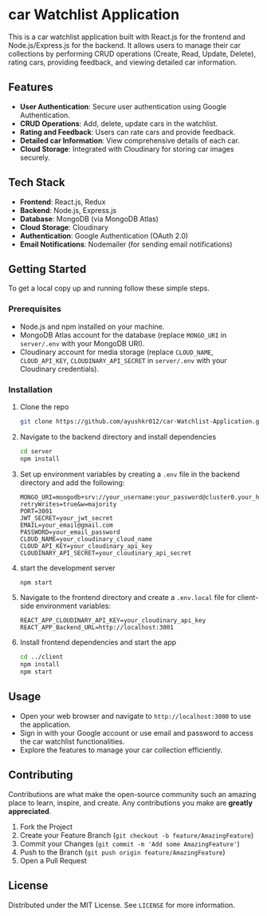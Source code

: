 # car Watchlist Application

This is a car watchlist application built with React.js for the frontend and Node.js/Express.js for the backend. It allows users to manage their car collections by performing CRUD operations (Create, Read, Update, Delete), rating cars, providing feedback, and viewing detailed car information.

## Features

- **User Authentication**: Secure user authentication using Google Authentication.
- **CRUD Operations**: Add, delete, update cars in the watchlist.
- **Rating and Feedback**: Users can rate cars and provide feedback.
- **Detailed car Information**: View comprehensive details of each car.
- **Cloud Storage**: Integrated with Cloudinary for storing car images securely.

## Tech Stack

- **Frontend**: React.js, Redux
- **Backend**: Node.js, Express.js
- **Database**: MongoDB (via MongoDB Atlas)
- **Cloud Storage**: Cloudinary
- **Authentication**: Google Authentication (OAuth 2.0)
- **Email Notifications**: Nodemailer (for sending email notifications)

## Getting Started

To get a local copy up and running follow these simple steps.

### Prerequisites

- Node.js and npm installed on your machine.
- MongoDB Atlas account for the database (replace `MONGO_URI` in `server/.env` with your MongoDB URI).
- Cloudinary account for media storage (replace `CLOUD_NAME`, `CLOUD_API_KEY`, `CLOUDINARY_API_SECRET` in `server/.env` with your Cloudinary credentials).

### Installation

1. Clone the repo
   ```sh
   git clone https://github.com/ayushkr012/car-Watchlist-Application.git
   ```
2. Navigate to the backend directory and install dependencies
   ```sh
   cd server
   npm install
   ```
3. Set up environment variables by creating a `.env` file in the backend directory and add the following:
   ```env
   MONGO_URI=mongodb+srv://your_username:your_password@cluster0.your_host.mongodb.net/your_database?retryWrites=true&w=majority
   PORT=3001
   JWT_SECRET=your_jwt_secret
   EMAIL=your_email@gmail.com
   PASSWORD=your_email_password
   CLOUD_NAME=your_cloudinary_cloud_name
   CLOUD_API_KEY=your_cloudinary_api_key
   CLOUDINARY_API_SECRET=your_cloudinary_api_secret
   ```
4. start the development server
   ```sh
   npm start
   ```
5. Navigate to the frontend directory and create a `.env.local` file for client-side environment variables:
   ```env
   REACT_APP_CLOUDINARY_API_KEY=your_cloudinary_api_key
   REACT_APP_Backend_URL=http://localhost:3001
   ```
6. Install frontend dependencies and start the app
   ```sh
   cd ../client
   npm install
   npm start
   ```

## Usage

- Open your web browser and navigate to `http://localhost:3000` to use the application.
- Sign in with your Google account or use email and password to access the car watchlist functionalities.
- Explore the features to manage your car collection efficiently.

## Contributing

Contributions are what make the open-source community such an amazing place to learn, inspire, and create. Any contributions you make are **greatly appreciated**.

1. Fork the Project
2. Create your Feature Branch (`git checkout -b feature/AmazingFeature`)
3. Commit your Changes (`git commit -m 'Add some AmazingFeature'`)
4. Push to the Branch (`git push origin feature/AmazingFeature`)
5. Open a Pull Request

## License

Distributed under the MIT License. See `LICENSE` for more information.
